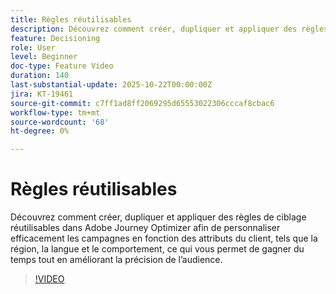 ```yaml
---
title: Règles réutilisables
description: Découvrez comment créer, dupliquer et appliquer des règles de ciblage réutilisables dans Adobe Journey Optimizer afin de personnaliser efficacement les campagnes en fonction des attributs du client, tels que la région, la langue et le comportement, ce qui vous permet de gagner du temps tout en améliorant la précision de l’audience.
feature: Decisioning
role: User
level: Beginner
doc-type: Feature Video
duration: 140
last-substantial-update: 2025-10-22T00:00:00Z
jira: KT-19461
source-git-commit: c7ff1ad8ff2069295d65553022306cccaf8cbac6
workflow-type: tm+mt
source-wordcount: '68'
ht-degree: 0%

---
```



# Règles réutilisables

Découvrez comment créer, dupliquer et appliquer des règles de ciblage réutilisables dans Adobe Journey Optimizer afin de personnaliser efficacement les campagnes en fonction des attributs du client, tels que la région, la langue et le comportement, ce qui vous permet de gagner du temps tout en améliorant la précision de l’audience.

>[!VIDEO](https://video.tv.adobe.com/v/3476129/?captions=fre_fr&learn=on&enablevpops)

